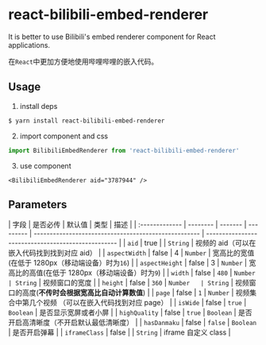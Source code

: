 # react-bilibili-embed-renderer

It is better to use Bilibili's embed renderer component for React applications.

在`React`中更加方便地使用哔哩哔哩的嵌入代码。

## Usage

1. install deps

```sh
$ yarn install react-bilibili-embed-renderer
```

2. import component and css

```ts
import BilibiliEmbedRenderer from 'react-bilibili-embed-renderer'
```

3. use component

```tsx
<BilibiliEmbedRenderer aid="3787944" />
```

## Parameters

| 字段           | 是否必传 | 默认值  | 类型      | 描述                                                 |
| :------------- | -------- | ------- | --------- | ---------------------------------------------------- | -------------------------------------------------- |
| `aid`          | true     |         | `String`  | 视频的 aid（可以在嵌入代码找到找到对应 aid）         |
| `aspectWidth`  | false    | 4       | `Number`  | 宽高比的宽值(在低于 1280px（移动端设备）时为`16`)    |
| `aspectHeight` | false    | 3       | `Number`  | 宽高比的高值(在低于 1280px（移动端设备）时为`9`)     |
| `width`        | false    | `480`   | `Number   | String`                                              | 视频窗口的宽度                                     |
| `height`       | false    | `360`   | `Number   | String`                                              | 视频窗口的高度(**不传时会根据宽高比自动计算数值**) |
| `page`         | false    | `1`     | `Number`  | 视频集合中第几个视频 （可以在嵌入代码找到对应 page） |
| `isWide`       | false    | `true`  | `Boolean` | 是否显示宽屏或者小屏                                 |
| `highQuality`  | false    | `true`  | `Boolean` | 是否开启高清晰度（不开启默认最低清晰度）             |
| `hasDanmaku`   | false    | `false` | `Boolean` | 是否开启弹幕                                         |
| `iframeClass`  | false    |         | `String`  | iframe 自定义 class                                  |
